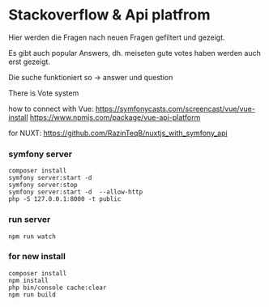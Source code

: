 # Stackoverflow & Api platfrom

Hier werden die Fragen nach neuen Fragen gefiltert und gezeigt.

Es gibt auch popular Answers, dh. meiseten gute votes haben werden auch erst gezeigt.

Die suche funktioniert so -> answer und question

There is Vote system

how to connect with Vue:
https://symfonycasts.com/screencast/vue/vue-install
https://www.npmjs.com/package/vue-api-platform

for NUXT:
https://github.com/RazinTeqB/nuxtjs_with_symfony_api

### symfony server
```
composer install
symfony server:start -d 
symfony server:stop
symfony server:start -d  --allow-http
php -S 127.0.0.1:8000 -t public
```

### run server
```
npm run watch
```

### for new install
```
composer install
npm install
php bin/console cache:clear
npm run build
```
